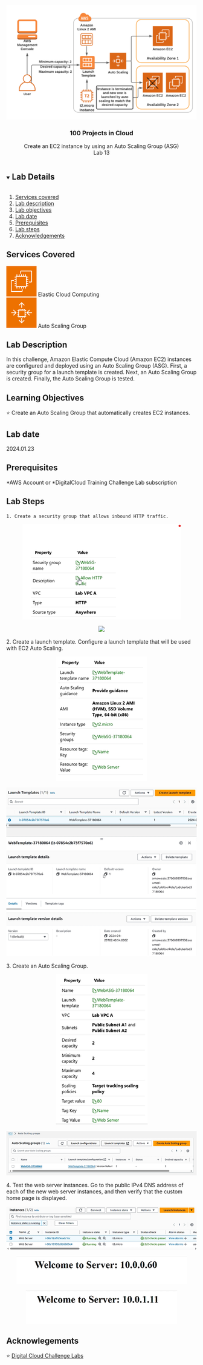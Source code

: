 <br />

<p align="center">
    <a href="img/">
        <img src="ASG-creates-EC2s.png">
    </a>
    <h3 align="center">100 Projects in Cloud</h3>
<p align="center">
    Create an EC2 instance by using an Auto Scaling Group (ASG)
        <br />
        Lab 13
        <br/>
    </p>
</p>

<details open="open">
  <summary><h2 style="display: inline-block">Lab Details</h2></summary>
  <ol>
    <li><a href="#services-covered">Services covered</a></li>
    <li><a href="#lab-description">Lab description</a></li>
    <li><a href="#learning-objectives">Lab objectives</a></li>
    <li><a href="#lab-date">Lab date</a></li>
    <li><a href="#prerequisites">Prerequisites</a></li>    
    <li><a href="#lab-steps">Lab steps</a></li>
    <li><a href="#acknowledgements">Acknowledgements</a></li>
  </ol>
</details>

## Services Covered

<img src="EC2.png"> Elastic Cloud Computing
<br> <img src="ASG.png"> Auto Scaling Group <br/>

## Lab Description

In this challenge, Amazon Elastic Compute Cloud (Amazon EC2) instances are configured and deployed using an Auto Scaling Group (ASG). First, a security group for a launch template is created. Next, an Auto Scaling Group is created. Finally, the Auto Scaling Group is tested. 

## Learning Objectives

⭐ Create an Auto Scaling Group that automatically creates EC2 instances.

## Lab date
   2024.01.23

## Prerequisites
*AWS Account or *DigitalCloud Training Challenge Lab subscription

## Lab Steps

    1. Create a security group that allows inbound HTTP traffic. 
<p align="center">
    <a href="img/">
        <img src="SecurityGroupProperties.png">
    </a>
</p>
<p align="center">
    <a href="img/">
        <img src="SecuirtyGroupCreated.png">
    </a>
</p>
    2. Create a launch template. Configure a launch template that will be used with EC2 Auto Scaling.
<p align="center">
    <a href="img/">
        <img src="LaunchTemplateProperties.png">
    </a>
</p>
<p align="center">
    <a href="img/">
        <img src="LaunchTemplateCreated.png">
    </a>
</p>
    3. Create an Auto Scaling Group. 
<p align="center">
    <a href="img/">
        <img src="ASGProperties.png">
    </a>
</p>
<p align="center">
    <a href="img/">
        <img src="ASGCreated.png">
    </a>
</p>
    4. Test the web server instances. Go to the public IPv4 DNS address of each of the new web server instances, and then verify that the custom home page is displayed. 
<p align="center">
    <a href="img/">
        <img src="EC2InstancesCreated.png">
    </a>
</p>
<p align="center">
    <a href="img/">
        <img src="EC2Instance1-Created.png">
    </a>
</p>
<p align="center">
    <a href="img/">
        <img src="EC2Instance2-Created.png">
    </a>
</p>

## Acknowlegements

⭐ [Digital Cloud Challenge Labs](https://digitalcloud.training/hands-on-challenge-labs/)
